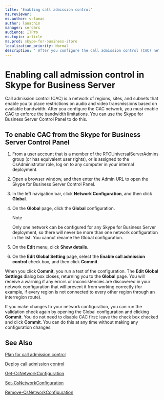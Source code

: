 ```yaml
---
title: 'Enabling call admission control'
ms.reviewer: 
ms.author: v-lanac
author: lanachin
manager: serdars
audience: ITPro
ms.topic: article
ms.prod: skype-for-business-itpro
localization_priority: Normal
description: " After you configure the call admission control (CAC) network, you must enable CAC to enforce the bandwidth limitations."
---
```


# Enabling call admission control in Skype for Business Server

Call admission control (CAC) is a network of regions, sites, and subnets that enable you to place restrictions on audio and video transmissions based on available bandwidth. After you configure the CAC network, you must enable CAC to enforce the bandwidth limitations. You can use the Skype for Business Server Control Panel to do this.


## To enable CAC from the Skype for Business Server Control Panel

1.  From a user account that is a member of the RTCUniversalServerAdmins group (or has equivalent user rights), or is assigned to the CsAdministrator role, log on to any computer in your internal deployment.

2.  Open a browser window, and then enter the Admin URL to open the Skype for Business Server Control Panel. 

3.  In the left navigation bar, click **Network Configuration**, and then click **Global**.

4.  On the **Global** page, click the **Global** configuration.
   
    > [!NOTE]  
    > Only one network can be configured for any Skype for Business Server deployment, so there will never be more than one network configuration in the list. You cannot rename the Global configuration.

5.  On the **Edit** menu, click **Show details**.

6.  On the **Edit Global Setting** page, select the **Enable call admission control** check box, and then click **Commit**.

When you click **Commit**, you run a test of the configuration. The **Edit Global Settings** dialog box closes, returning you to the **Global** page. You will receive a warning if any errors or inconsistencies are discovered in your network configuration that will prevent it from working correctly (for example, if every region is not connected to every other region through an interregion route).

If you make changes to your network configuration, you can run the validation check again by opening the Global configuration and clicking **Commit**. You do not need to disable CAC first: leave the check box checked and click **Commit**. You can do this at any time without making any configuration changes.

## See Also

[Plan for call admission control](../../../plan-your-deployment/enterprise-voice-solution/call-admission-control.md) 
 
[Deploy call admission control](../../../deploy/deploy-enterprise-voice/deploy-call-admission-control.md) 

[Get-CsNetworkConfiguration](https://docs.microsoft.com/powershell/module/skype/Get-CsNetworkConfiguration)  

[Set-CsNetworkConfiguration](https://docs.microsoft.com/powershell/module/skype/Set-CsNetworkConfiguration)  

[Remove-CsNetworkConfiguration](https://docs.microsoft.com/powershell/module/skype/Remove-CsNetworkConfiguration)  
